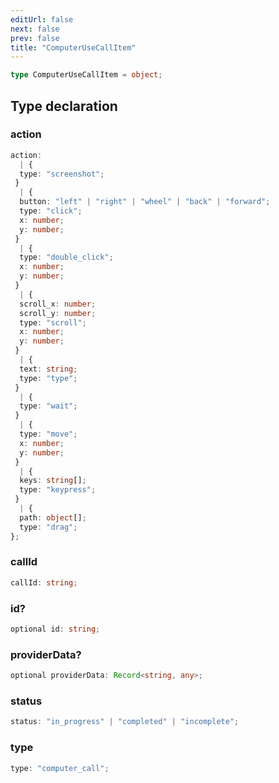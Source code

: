 ```yaml
---
editUrl: false
next: false
prev: false
title: "ComputerUseCallItem"
---
```


```ts
type ComputerUseCallItem = object;
```

## Type declaration

### action

```ts
action: 
  | {
  type: "screenshot";
 }
  | {
  button: "left" | "right" | "wheel" | "back" | "forward";
  type: "click";
  x: number;
  y: number;
 }
  | {
  type: "double_click";
  x: number;
  y: number;
 }
  | {
  scroll_x: number;
  scroll_y: number;
  type: "scroll";
  x: number;
  y: number;
 }
  | {
  text: string;
  type: "type";
 }
  | {
  type: "wait";
 }
  | {
  type: "move";
  x: number;
  y: number;
 }
  | {
  keys: string[];
  type: "keypress";
 }
  | {
  path: object[];
  type: "drag";
};
```

### callId

```ts
callId: string;
```

### id?

```ts
optional id: string;
```

### providerData?

```ts
optional providerData: Record<string, any>;
```

### status

```ts
status: "in_progress" | "completed" | "incomplete";
```

### type

```ts
type: "computer_call";
```
